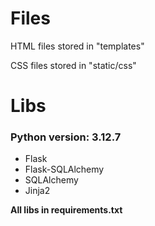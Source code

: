 # Files
HTML files stored in "templates"

CSS files stored in "static/css"

# Libs

### Python version: 3.12.7

* Flask
* Flask-SQLAlchemy
* SQLAlchemy
* Jinja2

**All libs in requirements.txt**
